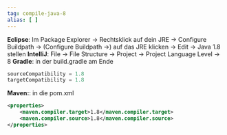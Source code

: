 ```yaml
---
tag: compile-java-8
alias: [ ]
---
```


**Eclipse**: Im Package Explorer -> Rechtsklick auf dein JRE -> Configure Buildpath -> (Configure Buildpath ->) auf das
JRE klicken -> Edit -> Java 1.8 stellen
**IntelliJ**: File -> File Structure -> Project -> Project Language Level -> 8
**Gradle**: in der build.gradle am Ende

```groovy
sourceCompatibility = 1.8
targetCompatibility = 1.8
```

**Maven:**: in die pom.xml

```xml
<properties>
    <maven.compiler.target>1.8</maven.compiler.target>
    <maven.compiler.source>1.8</maven.compiler.source>
</properties>
```
